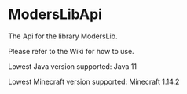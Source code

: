 # ModersLibApi
The Api for the library ModersLib.  

Please refer to the Wiki for how to use.

Lowest Java version supported: Java 11

Lowest Minecraft version supported: Minecraft 1.14.2
